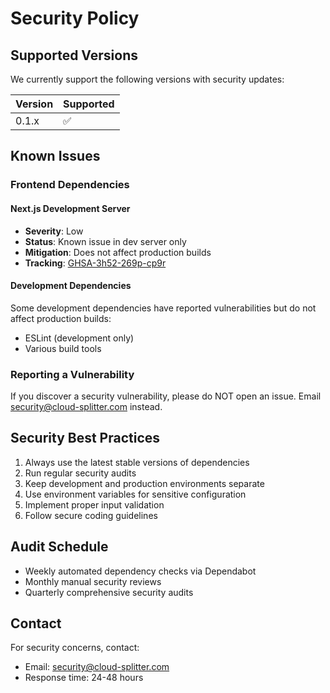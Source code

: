 # Security Policy

## Supported Versions

We currently support the following versions with security updates:

| Version | Supported          |
| ------- | ------------------ |
| 0.1.x   | :white_check_mark: |

## Known Issues

### Frontend Dependencies

#### Next.js Development Server
- **Severity**: Low
- **Status**: Known issue in dev server only
- **Mitigation**: Does not affect production builds
- **Tracking**: [GHSA-3h52-269p-cp9r](https://github.com/advisories/GHSA-3h52-269p-cp9r)

#### Development Dependencies
Some development dependencies have reported vulnerabilities but do not affect production builds:
- ESLint (development only)
- Various build tools

### Reporting a Vulnerability

If you discover a security vulnerability, please do NOT open an issue. Email security@cloud-splitter.com instead.

## Security Best Practices

1. Always use the latest stable versions of dependencies
2. Run regular security audits
3. Keep development and production environments separate
4. Use environment variables for sensitive configuration
5. Implement proper input validation
6. Follow secure coding guidelines

## Audit Schedule

- Weekly automated dependency checks via Dependabot
- Monthly manual security reviews
- Quarterly comprehensive security audits

## Contact

For security concerns, contact:
- Email: security@cloud-splitter.com
- Response time: 24-48 hours
